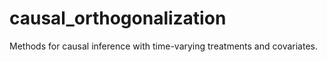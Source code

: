 # causal_orthogonalization
Methods for causal inference with time-varying treatments and covariates.
